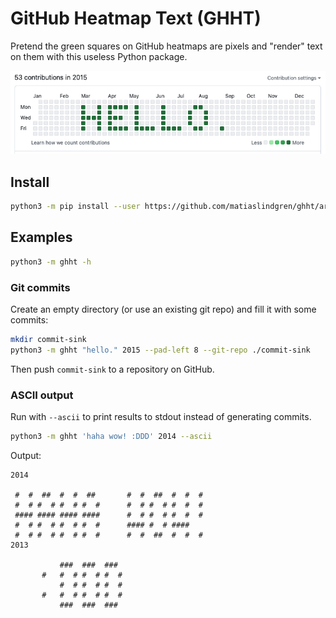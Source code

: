 # GitHub Heatmap Text (GHHT)

Pretend the green squares on GitHub heatmaps are pixels and "render" text on them with this useless Python package.

![alt](./img/screenshot.png "GitHub contribution heatmap for year 2015 with a pattern that spells out 'HELLO.' in capital letters in green colour")

## Install

```bash
python3 -m pip install --user https://github.com/matiaslindgren/ghht/archive/v0.5.1.zip
```

## Examples

```bash
python3 -m ghht -h
```

### Git commits

Create an empty directory (or use an existing git repo) and fill it with some commits:
```bash
mkdir commit-sink
python3 -m ghht "hello." 2015 --pad-left 8 --git-repo ./commit-sink
```
Then push `commit-sink` to a repository on GitHub.

### ASCII output

Run with `--ascii` to print results to stdout instead of generating commits.
```bash
python3 -m ghht 'haha wow! :DDD' 2014 --ascii
```
Output:
```
2014

 #  #  ##  #  #  ##       #  #  ##  #  #  #
 #  # #  # #  # #  #      #  # #  # #  #  #
 #### #### #### ####      #  # #  # #  #  #
 #  # #  # #  # #  #      #### #  # ####
 #  # #  # #  # #  #      #  #  ##  #  #  #
2013

           ###  ###  ###
       #   #  # #  # #  #
           #  # #  # #  #
       #   #  # #  # #  #
           ###  ###  ###
```
